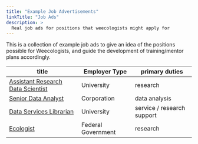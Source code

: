 ```yaml
---
title: "Example Job Advertisements"
linkTitle: "Job Ads"
description: >
  Real job ads for positions that weecologists might apply for
---
```


This is a collection of example job ads to give an idea of the positions possible for Weecologists, and guide the development of training/mentor plans accordingly.

| title | Employer Type | primary duties |
|-------|----------------|----------------|
| [Assistant Research Data Scientist](job-ad-academic-data-scientist.pdf) | University | research |
| [Senior Data Analyst](job-ad-senior-data-analyst.pdf) | Corporation | data analysis |
| [Data Services Librarian](job-ad-data-science-librarian.pdf) | University | service / research support |
| [Ecologist](job-ad-federal-government-ecologist.pdf) | Federal Government | research |